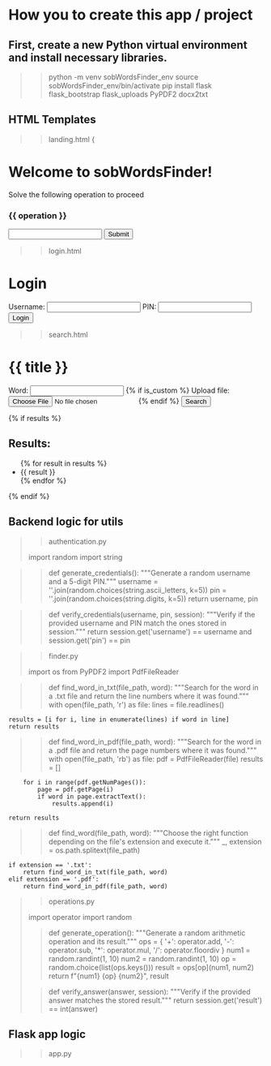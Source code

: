 # How you to create this app / project

## First, create a new Python virtual environment and install necessary libraries.

>>python -m venv sobWordsFinder_env
source sobWordsFinder_env/bin/activate
pip install flask flask_bootstrap flask_uploads PyPDF2 docx2txt

## HTML Templates

>>>>>>
> 
>> landing.html 
{
<!DOCTYPE html>
<html>
<head>
    <title>Welcome Page</title>
    <link href="../static/css/bootstrap.min.css" rel="stylesheet">
</head>
<body>
    <div class="container mt-5">
        <h1>Welcome to sobWordsFinder!</h1>
        <p>Solve the following operation to proceed</p>
        <form action="/validate_operation" method="post">
            <h3>{{ operation }}</h3>
            <input type="text" id="answer" name="answer">
            <button type="submit" class="btn btn-primary">Submit</button>
        </form>
    </div>
</body>
</html>

>>>>>>
> 
>> login.html 
> <!DOCTYPE html>
<html>
<head>
    <title>Login Page</title>
    <link href="../static/css/bootstrap.min.css" rel="stylesheet">
</head>
<body>
    <div class="container mt-5">
        <h1>Login</h1>
        <form action="/login" method="post">
            <label for="username">Username:</label>
            <input type="text" id="username" name="username">
            <label for="pin">PIN:</label>
            <input type="text" id="pin" name="pin">
            <button type="submit" class="btn btn-primary">Login</button>
        </form>
    </div>
</body>
</html>

>>>>>>
> 
>> search.html
<!DOCTYPE html>
<html>
<head>
    <title>Search Page</title>
    <link href="../static/css/bootstrap.min.css" rel="stylesheet">
</head>
<body>
    <div class="container mt-5">
        <h1>{{ title }}</h1>
        <form action="/search" method="post" enctype="multipart/form-data">
            <label for="word">Word:</label>
            <input type="text" id="word" name="word">
            {% if is_custom %}
                <label for="file">Upload file:</label>
                <input type="file" id="file" name="file">
            {% endif %}
            <button type="submit" class="btn btn-primary">Search</button>
        </form>
        {% if results %}
            <h2>Results:</h2>
            <ul>
                {% for result in results %}
                    <li>{{ result }}</li>
                {% endfor %}
            </ul>
        {% endif %}
    </div>
</body>
</html>

## Backend logic for utils

>> authentication.py
>
>import random
>import string


>>def generate_credentials():
    """Generate a random username and a 5-digit PIN."""
    username = ''.join(random.choices(string.ascii_letters, k=5))
    pin = ''.join(random.choices(string.digits, k=5))
    return username, pin


>>def verify_credentials(username, pin, session):
    """Verify if the provided username and PIN match the ones stored in session."""
    return session.get('username') == username and session.get('pin') == pin 

>> finder.py
> 
>import os
>from PyPDF2 import PdfFileReader


>>def find_word_in_txt(file_path, word):
    """Search for the word in a .txt file and return the line numbers where it was found."""
    with open(file_path, 'r') as file:
        lines = file.readlines()

    results = [i for i, line in enumerate(lines) if word in line]
    return results


>>def find_word_in_pdf(file_path, word):
    """Search for the word in a .pdf file and return the page numbers where it was found."""
    with open(file_path, 'rb') as file:
        pdf = PdfFileReader(file)
        results = []

        for i in range(pdf.getNumPages()):
            page = pdf.getPage(i)
            if word in page.extractText():
                results.append(i)

    return results


>>def find_word(file_path, word):
    """Choose the right function depending on the file's extension and execute it."""
    _, extension = os.path.splitext(file_path)

    if extension == '.txt':
        return find_word_in_txt(file_path, word)
    elif extension == '.pdf':
        return find_word_in_pdf(file_path, word)

>> operations.py
>
>import operator
>import random
> 
>>def generate_operation():
    """Generate a random arithmetic operation and its result."""
    ops = {
        '+': operator.add,
        '-': operator.sub,
        '*': operator.mul,
        '/': operator.floordiv
    }
    num1 = random.randint(1, 10)
    num2 = random.randint(1, 10)
    op = random.choice(list(ops.keys()))
    result = ops[op](num1, num2)
    return f"{num1} {op} {num2}", result
> 
>>def verify_answer(answer, session):
    """Verify if the provided answer matches the stored result."""
    return session.get('result') == int(answer)

## Flask app logic

>> app.py
>
 